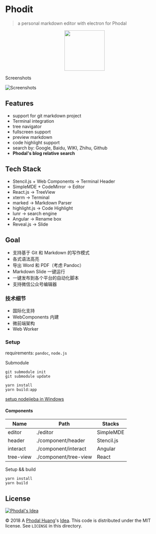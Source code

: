 # Phodit

> a personal markdown editor with electron for Phodal

<p align="center">
  <img width="128" height="128" src="./assets/imgs/icons/png/128x128.png">
</p> 

Screenshots

![Screenshots](./docs/phodit-ss.jpg)

Features
---

 - support for git markdown project
 - Terminal integration
 - tree navigator
 - fullscreen support
 - preview markdown
 - code highlight support
 - search by: Google, Baidu, WIKI, Zhihu, Github
 - **Phodal's blog relative search**
 
Tech Stack
---

 - Stencil.js + Web Components -> Terminal Header
 - SimpleMDE + CodeMirror -> Editor
 - React.js -> TreeView
 - xterm -> Terminal
 - marked -> Markdown Parser
 - highlight.js -> Code Highlight
 - lunr -> search engine 
 - Angular -> Rename box
 - Reveal.js -> Slide
 
Goal
---

 - 支持基于 Git 和 Markdown 的写作模式
 - 各式语法高亮
 - 导出 Word 和 PDF（考虑 Pandoc）
 - Markdown Slide 一键运行
 - 一键发布到各个平台的自动化脚本
 - 支持微信公众号编辑器

### 技术细节

 - 国际化支持
 - WebComponents 内建
 - 微前端架构 
 - Web Worker

### Setup

requirements: ``pandoc``, ``node.js``

Submodule 

```
git submodule init
git submodule update
```

```
yarn install 
yarn build:app
```

[setup nodejieba in Windows](https://github.com/yanyiwu/nodejieba)

#### Components

Name       |    Path                | Stacks 
-----------|------------------------|--------
 editor    |  ./editor              | SimpleMDE
 header    |  ./component/header    | Stencil.js
 interact  |  ./component/interact   | Angular
 tree-view |  ./component/tree-view | React

Setup && build

```
yarn install
yarn build
```

License
---

[![Phodal's Idea](https://brand.phodal.com/shields/idea-small.svg)](https://ideas.phodal.com/)

© 2018 A [Phodal Huang](https://www.phodal.com)'s [Idea](https://github.com/phodal/ideas).  This code is distributed under the MIT license. See `LICENSE` in this directory.
